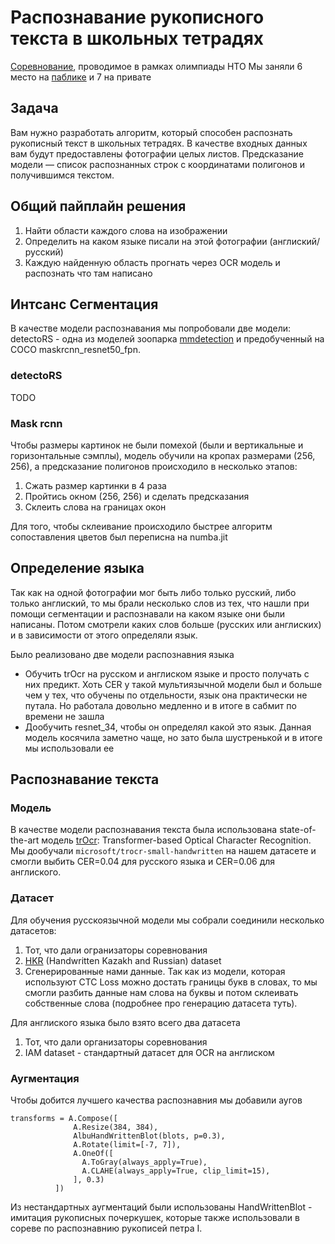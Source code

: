 # Распознавание рукописного текста в школьных тетрадях
[Соревнование](https://ods.ai/competitions/nto_final_21-22), проводимое в рамках олимпиады НТО
Мы заняли 6 место на [паблике](ttps://ods.ai/competitions/nto_final_21-22/leaderboard) и 7 на привате

## Задача
Вам нужно разработать алгоритм, который способен распознать рукописный текст в школьных тетрадях. В качестве входных данных вам будут предоставлены фотографии целых листов. Предсказание модели — список распознанных строк с координатами полигонов и получившимся текстом.

## Общий пайплайн решения
1) Найти области каждого слова на изображении
2) Определить на каком языке писали на этой фотографии (англиский/русский)
3) Каждую найденную область прогнать через OCR модель и распознать что там написано

## Интсанс Сегментация
В качестве модели распознавания мы попробовали две модели: detectoRS - одна из моделей зоопарка [mmdetection](https://github.com/open-mmlab/mmdetection) и предобученный на COCO maskrcnn_resnet50_fpn.

### detectoRS
TODO

### Mask rcnn
Чтобы размеры картинок не были помехой (были и вертикальные и горизонтальные сэмплы), модель обучили на кропах размерами (256, 256), а предсказание полигонов происходило в несколько этапов:
1) Сжать размер картинки в 4 раза
2) Пройтись окном (256, 256) и сделать предсказания
3) Склеить слова на границах окон

Для того, чтобы склеивание происходило быстрее алгоритм сопоставления цветов был переписна на numba.jit

## Определение языка
Так как на одной фотографии мог быть либо только русский, либо только англиский, то мы брали несколько слов из тех, что нашли при помощи сегментации и распознавали на каком языке они были написаны. Потом смотрели каких слов больше (русских или англиских) и в зависимости от этого определяли язык.

Было реализовано две модели распознавния языка

* Обучить trOcr на русском и англиском языке и просто получать с них предикт. Хоть CER у такой мультиязычной модели был и больше чем у тех, что обучены по отдельности, язык она практически не путала. Но работала довольно медленно и в итоге в сабмит по времени не зашла
* Дообучить resnet_34, чтобы он определял какой это язык. Данная модель косячила заметно чаще, но зато была шустренькой и в итоге мы использовали ее

## Распознавание текста
### Модель
В качестве модели распознавания текста была использована state-of-the-art модель [trOcr](https://huggingface.co/docs/transformers/model_doc/trocr): Transformer-based Optical Character Recognition. Мы дообучали `microsoft/trocr-small-handwritten` на нашем датасете и смогли выбить CER=0.04 для русского языка и CER=0.06 для англиского.

### Датасет
Для обучения русскоязычной модели мы собрали соединили несколько датасетов:
1) Тот, что дали огранизаторы соревнования
2) [HKR](https://github.com/abdoelsayed2016/HKR_Dataset) (Handwritten Kazakh and Russian) dataset 
3) Сгенерированные нами данные. Так как из модели, которая используют CTC Loss можно достать границы букв в словах, то мы смогли разбить данные нам слова на буквы и потом склеивать собственные слова (подробнее про генерацию датасета туть).

Для англиского языка было взято всего два датасета
1) Тот, что дали организаторы соревнования
2) IAM dataset - стандартный датасет для OCR на англиском

### Аугментация
Чтобы добится лучшего качества распознавния мы добавили аугов
```
transforms = A.Compose([
              A.Resize(384, 384),
              AlbuHandWrittenBlot(blots, p=0.3),
              A.Rotate(limit=[-7, 7]),
              A.OneOf([
                A.ToGray(always_apply=True),
                A.CLAHE(always_apply=True, clip_limit=15),
              ], 0.3)
          ])
```

Из нестандартных аугментаций были использованы HandWrittenBlot - имитация рукописных почеркушек, которые также использовали в сореве по распознавнию рукописей петра I.
